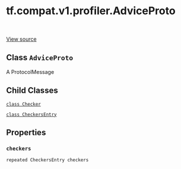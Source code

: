 <div itemscope itemtype="http://developers.google.com/ReferenceObject">
<meta itemprop="name" content="tf.compat.v1.profiler.AdviceProto" />
<meta itemprop="path" content="Stable" />
<meta itemprop="property" content="Checker"/>
<meta itemprop="property" content="CheckersEntry"/>
<meta itemprop="property" content="checkers"/>
</div>

# tf.compat.v1.profiler.AdviceProto

<!-- Insert buttons and diff -->

<table class="tfo-notebook-buttons tfo-api" align="left">
</table>

<a target="_blank" href="/code/stable/tensorflow/core/profiler/tfprof_output.proto">View source</a>



## Class `AdviceProto`

A ProtocolMessage



<!-- Placeholder for "Used in" -->


## Child Classes
[`class Checker`](../../../../tf/compat/v1/profiler/AdviceProto/Checker.md)

[`class CheckersEntry`](../../../../tf/compat/v1/profiler/AdviceProto/CheckersEntry.md)

## Properties

<h3 id="checkers"><code>checkers</code></h3>

`repeated CheckersEntry checkers`






